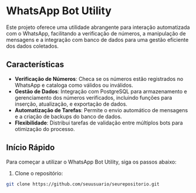 # WhatsApp Bot Utility

Este projeto oferece uma utilidade abrangente para interação automatizada com o WhatsApp, facilitando a verificação de números, a manipulação de mensagens e a integração com banco de dados para uma gestão eficiente dos dados coletados.

## Características

- **Verificação de Números**: Checa se os números estão registrados no WhatsApp e cataloga como válidos ou inválidos.
- **Gestão de Dados**: Integração com PostgreSQL para armazenamento e gerenciamento dos números verificados, incluindo funções para inserção, atualização, e exportação de dados.
- **Automatização de Tarefas**: Permite o envio automático de mensagens e a criação de backups do banco de dados.
- **Flexibilidade**: Distribui tarefas de validação entre múltiplos bots para otimização do processo.

## Início Rápido

Para começar a utilizar o WhatsApp Bot Utility, siga os passos abaixo:

1. Clone o repositório:
```bash
git clone https://github.com/seuusuario/seurepositorio.git
